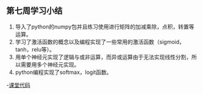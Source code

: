 ## 第七周学习小结

1. 导入了python的numpy包并且练习使用进行矩阵的加减乘除，点积，转置等运算。
2. 学习了激活函数的概念以及编程实现了一些常用的激活函数（sigmoid，tanh，relu等）。
3. 用单个神经元实现了逻辑与或非运算，而异或运算由于无法实现线性分割，所以需要用多个神经元实现。
4. python编程实现了softmax，logit函数。

-[课堂代码](https://github.com/Brickzhuantou/BDMI_learn/blob/main/practice_in_class/practice7.ipynb)
